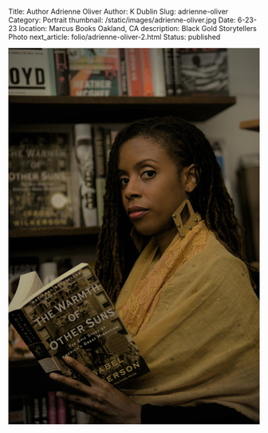 Title: Author Adrienne Oliver
Author: K Dublin
Slug: adrienne-oliver
Category: Portrait
thumbnail: /static/images/adrienne-oliver.jpg
Date: 6-23-23
location: Marcus Books Oakland, CA
description: Black Gold Storytellers Photo
next_article: folio/adrienne-oliver-2.html
Status: published

<img src="../static/images/adrienne-oliver.jpg" alt="Author Photo of Adrienne Oliver" width=1000px />
